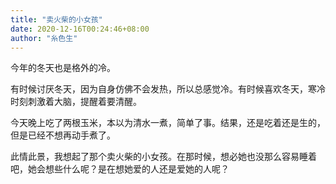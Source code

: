 ```yaml
---
title: "卖火柴的小女孩"
date: 2020-12-16T00:24:46+08:00
author: "糸色生"
---
```

今年的冬天也是格外的冷。  
  
有时候讨厌冬天，因为自身仿佛不会发热，所以总感觉冷。有时候喜欢冬天，寒冷时刻刺激着大脑，提醒着要清醒。  
  
今天晚上吃了两根玉米，本以为清水一煮，简单了事。结果，还是吃着还是生的，但是已经不想再动手煮了。  
  
此情此景，我想起了那个卖火柴的小女孩。在那时候，想必她也没那么容易睡着吧，她会想些什么呢？是在想她爱的人还是爱她的人呢？
